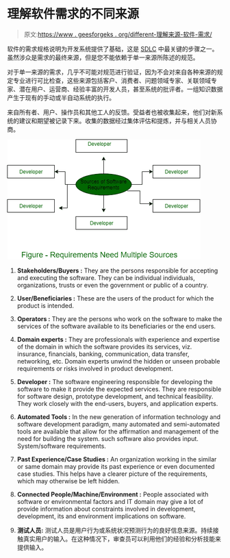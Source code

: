 # 理解软件需求的不同来源

> 原文:[https://www . geesforgeks . org/different-理解来源-软件-需求/](https://www.geeksforgeeks.org/different-sources-of-understanding-software-requirements/)

软件的需求规格说明为开发系统提供了基础，这是 [SDLC](https://www.geeksforgeeks.org/software-development-life-cycle-sdlc/) 中最关键的步骤之一。虽然涉众是需求的最终来源，但是您不能依赖于单一来源所陈述的规范。

对于单一来源的需求，几乎不可能对规范进行验证，因为不会对来自各种来源的规定专业进行可比检查，这些来源包括客户、消费者、问题领域专家、关联领域专家、潜在用户、运营商、经验丰富的开发人员，甚至系统的批评者。一组知识数据产生于现有的手动或半自动系统的执行。

来自所有者、用户、操作员和其他工人的反馈。受益者也被收集起来，他们对新系统的建议和期望被记录下来。收集的数据经过集体评估和提炼，并与相关人员协商。

![](img/d9912a4ebc81dae9b1ad5dc911e0b116.png)

1.  **Stakeholders/Buyers :**
    They are the persons responsible for accepting and executing the software. They can be individual individuals, organizations, trusts or even the government or public of a country.
2.  **User/Beneficiaries :**
    These are the users of the product for which the product is intended.
3.  **Operators :**
    They are the persons who work on the software to make the services of the software available to its beneficiaries or the end users.
4.  **Domain experts :**
    They are professionals with experience and expertise of the domain in which the software provides its services, viz. insurance, financials, banking, communication, data transfer, networking, etc. Domain experts unwind the hidden or unseen probable requirements or risks involved in product development.

5.  **Developer :**
    The software engineering responsible for developing the software to make it provide the expected services. They are responsible for software design, prototype development, and technical feasibility. They work closely with the end-users, buyers, and application experts.
6.  **Automated Tools :**
    In the new generation of information technology and software development paradigm, many automated and semi-automated tools are available that allow for the affirmation and management of the need for building the system. such software also provides input. System/software requirements.
7.  **Past Experience/Case Studies :**
    An organization working in the similar or same domain may provide its past experience or even documented case studies. This helps have a clearer picture of the requirements, which may otherwise be left hidden.
8.  **Connected People/Machine/Environment :**
    People associated with software or environmental factors and IT domain may give a lot of provide information about constraints involved in development, development, its and environment implications on software.
9.  **测试人员:**
    测试人员是用户行为或系统状况预测行为的良好信息来源。持续接触真实用户的输入。在这种情况下，审查员可以利用他们的经验和分析技能来提供输入。